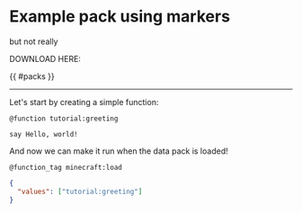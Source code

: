 # Example pack using markers

but not really

DOWNLOAD HERE:

{{ #packs }}

---

Let's start by creating a simple function:

`@function tutorial:greeting`

```mcfunction
say Hello, world!
```

And now we can make it run when the data pack is loaded!

`@function_tag minecraft:load`

```json
{
  "values": ["tutorial:greeting"]
}
```
